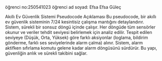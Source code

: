 öğrenci no:250541023
öğrenci ad soyad: Efsa Efsa Güleç 


Akıllı Ev Güvenlik Sistemi Pseudocode Açıklaması
Bu pseudocode, bir akıllı ev güvenlik sisteminin 7/24 kesintisiz çalışma mantığını detaylandırır. Sistem, sürekli bir sonsuz döngü içinde çalışır. Her döngüde tüm sensörler okunur ve veriler tehdit seviyesi belirlemek için analiz edilir. Tespit edilen seviyeye (Düşük, Orta, Yüksek) göre farklı aksiyonlar (loglama, bildirim gönderme, farklı ses seviyelerinde alarm çalma) alınır. Sistem, alarm aktifken sıfırlama komutu gelene kadar alarm döngüsünü sürdürür. Bu yapı, güvenliğin anlık ve sürekli takibini sağlar.
